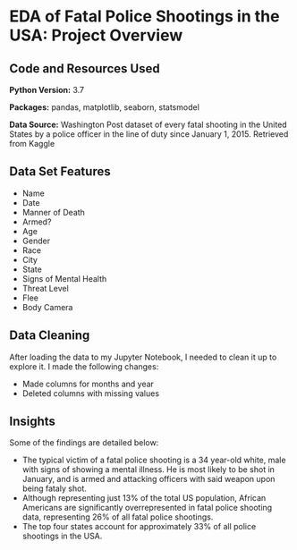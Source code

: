 # EDA of Fatal Police Shootings in the USA: Project Overview

## Code and Resources Used
**Python Version:** 3.7

**Packages:** pandas, matplotlib, seaborn, statsmodel

**Data Source:** Washington Post dataset of every fatal shooting in the United States by a police officer in the line of duty since January 1, 2015. Retrieved from Kaggle

## Data Set Features
* Name
* Date
* Manner of Death
* Armed?
* Age
* Gender
* Race
* City
* State
* Signs of Mental Health
* Threat Level
* Flee
* Body Camera

## Data Cleaning
After loading the data to my Jupyter Notebook, I needed to clean it up to explore it. I made the following changes: 
* Made columns for months and year
* Deleted columns with missing values

## Insights
Some of the findings are detailed below: 
* The typical victim of a fatal police shooting is a 34 year-old white, male with signs of showing a mental illness. He is most likely to be shot in January, and is armed and attacking officers with said weapon upon being fataly shot.  
* Although representing just 13% of the total US population, African Americans are significantly overrepresented in fatal police shooting data, representing 26% of all fatal police shootings.
* The top four states account for approximately 33% of all police shootings in the USA. 
